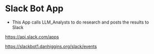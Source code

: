 # Slack Bot App
* This App calls LLM_Analysts to do research and posts the results to Slack

https://api.slack.com/apps

https://slackbot1.danhiggins.org/slack/events